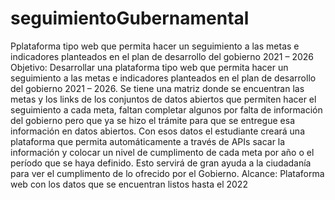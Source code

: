 # seguimientoGubernamental
Pplataforma tipo web que permita hacer un seguimiento a las metas e indicadores planteados en el plan de desarrollo del gobierno 2021 – 2026
Objetivo: Desarrollar una plataforma tipo web que permita hacer un seguimiento a las metas e indicadores planteados en el plan de desarrollo del gobierno 2021 – 2026. Se tiene una matriz donde se encuentran las metas y los links de los conjuntos de datos abiertos que permiten hacer el seguimiento a cada meta, faltan completar algunos por falta de información del gobierno pero que ya se hizo el trámite para que se entregue esa información en datos abiertos. Con esos datos el estudiante creará una plataforma que permita automáticamente a través de APIs sacar la información y colocar un nivel de cumplimento de cada meta por año o el período que se haya definido. Esto servirá de gran ayuda a la ciudadanía para ver el cumplimento de lo ofrecido por el Gobierno.
Alcance: Plataforma web con los datos que se encuentran listos hasta el 2022
